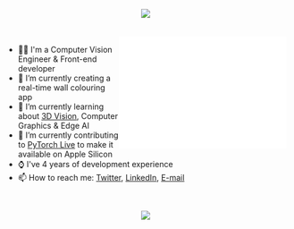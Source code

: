 <p align="center"><img src="https://github.com/aaronespasa/aaronespasa/blob/main/banner-animated-full-name.gif" /></p>

<br/>

<img align="right" src="https://github.com/aaronespasa/aaronespasa/blob/main/coffee.svg" width="300" height="200" />

<ul>
  <li>👨‍💻 I'm a Computer Vision Engineer & Front-end developer</li>
  <li>🔭 I’m currently creating a real-time wall colouring app</li>
  <li>🌱 I’m currently learning about <a href="https://link.springer.com/book/10.1007/978-0-387-21779-6">3D Vision</a>, Computer Graphics & Edge AI</li>
  <li>👯 I’m currently contributing to <a href="https://github.com/pytorch/live">PyTorch Live</a> to make it available on Apple Silicon</li>
  <li>⌚️ I've 4 years of development experience</li>
  <li>📫 How to reach me: <a href="https://twitter.com/aaronespasa">Twitter</a>, <a href="https://www.linkedin.com/in/aaronespasa/">LinkedIn</a>, <a href="mailto:aaespasa@gmail.com?subject=[GitHub]%20Source%20Han%20Sans">E-mail</a></li>
</ul>

<br/>

<p align="center"><img height="180em" src="https://github-readme-stats.vercel.app/api?username=aaronespasa&show_icons=true&hide_border=true&&count_private=true&include_all_commits=true&theme=buefy" /></p>

